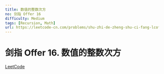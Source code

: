 ```yaml
---
title: 数值的整数次方
no: 剑指 Offer 16
difficulty: Medium
tags: [Recursion, Math]
url: https://leetcode-cn.com/problems/shu-zhi-de-zheng-shu-ci-fang-lcof/
---
```


# 剑指 Offer 16. 数值的整数次方

[LeetCode](https://leetcode-cn.com/problems/shu-zhi-de-zheng-shu-ci-fang-lcof/)

